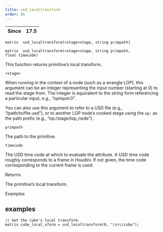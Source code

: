 ```yaml
---
title: usd_localtransform
order: 85
---
```

| Since | 17.5 |
| --- | --- |

`matrix  usd_localtransform(<stage>stage, string primpath)`

`matrix  usd_localtransform(<stage>stage, string primpath, float timecode)`

This function returns primitive’s local transform.

`<stage>`

When running in the context of a node (such as a wrangle LOP), this argument can be an integer representing the input number (starting at 0) to read the stage from. The integer is equivalent to the string form referencing a particular input, e.g., “opinput:0”.

You can also use this argument to refer to a USD file (e.g., “/path/to/file.usd”), or to another LOP node’s cooked stage using the `op:` as the path prefix (e.g., “op:/stage/lop_node”).

`primpath`

The path to the primitive.

`timecode`

The USD time code at which to evaluate the attribute. A USD time code roughly corresponds to a frame in Houdini. If not given, the time code corresponding to the current frame is used.

Returns

The primitive’s local transform.

Examples

## examples

```vex
// Get the cube's local transform.
matrix cube_local_xform = usd_localtransform(0, "/src/cube");

```
